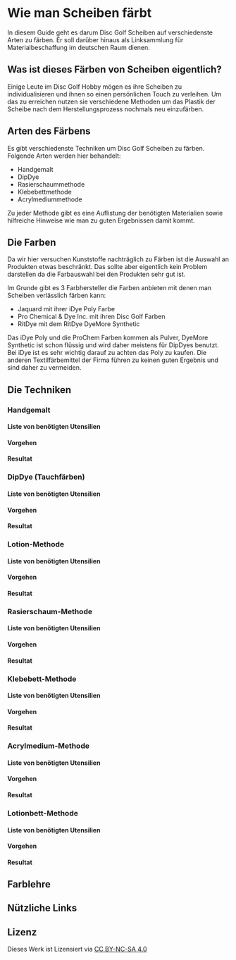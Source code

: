 # Wie man Scheiben färbt
In diesem Guide geht es darum Disc Golf Scheiben auf verschiedenste Arten zu färben. Er soll darüber hinaus als Linksammlung für Materialbeschaffung im deutschen Raum dienen.

## Was ist dieses Färben von Scheiben eigentlich?
Einige Leute im Disc Golf Hobby mögen es ihre Scheiben zu individualisieren und ihnen so einen persönlichen Touch zu verleihen. Um das zu erreichen nutzen sie verschiedene Methoden um das Plastik der Scheibe nach dem Herstellungsprozess nochmals neu einzufärben. 

## Arten des Färbens
Es gibt verschiedenste Techniken um Disc Golf Scheiben zu färben. Folgende Arten werden hier behandelt:

- Handgemalt
- DipDye
- Rasierschaummethode
- Klebebettmethode
- Acrylmediummethode

Zu jeder Methode gibt es eine Auflistung der benötigten Materialien sowie hilfreiche Hinweise wie man zu guten Ergebnissen damit kommt.

## Die Farben
Da wir hier versuchen Kunststoffe nachträglich zu Färben ist die Auswahl an Produkten etwas beschränkt. Das sollte aber eigentlich kein Problem darstellen da die Farbauswahl bei den Produkten sehr gut ist.

Im Grunde gibt es 3 Farbhersteller die Farben anbieten mit denen man Scheiben verlässlich färben kann:
- Jaquard mit ihrer iDye Poly Farbe
- Pro Chemical & Dye Inc. mit ihren Disc Golf Farben
- RitDye mit dem RitDye DyeMore Synthetic

Das iDye Poly und die ProChem Farben kommen als Pulver, DyeMore Synthetic ist schon flüssig und wird daher meistens für DipDyes benutzt. Bei iDye ist es sehr wichtig darauf zu achten das Poly zu kaufen. Die anderen Textilfärbemittel der Firma führen zu keinen guten Ergebnis und sind daher zu vermeiden.

## Die Techniken
### Handgemalt
#### Liste von benötigten Utensilien 
#### Vorgehen
#### Resultat


### DipDye (Tauchfärben)
#### Liste von benötigten Utensilien 
#### Vorgehen
#### Resultat

### Lotion-Methode
#### Liste von benötigten Utensilien 
#### Vorgehen
#### Resultat

### Rasierschaum-Methode
#### Liste von benötigten Utensilien 
#### Vorgehen
#### Resultat

### Klebebett-Methode
#### Liste von benötigten Utensilien 
#### Vorgehen
#### Resultat

### Acrylmedium-Methode
#### Liste von benötigten Utensilien 
#### Vorgehen
#### Resultat

### Lotionbett-Methode
#### Liste von benötigten Utensilien 
#### Vorgehen
#### Resultat

## Farblehre

## Nützliche Links

## Lizenz
Dieses Werk ist Lizensiert via [CC BY-NC-SA 4.0](https://creativecommons.org/licenses/by-nc-sa/4.0/)